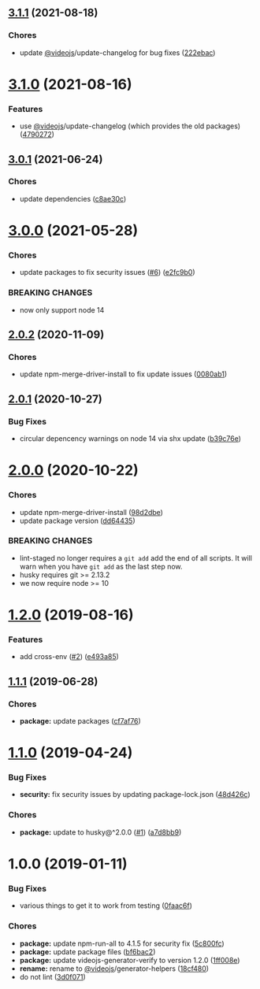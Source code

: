 <a name="3.1.1"></a>
## [3.1.1](https://github.com/videojs/generator-helpers/compare/v3.1.0...v3.1.1) (2021-08-18)

### Chores

* update [@videojs](https://github.com/videojs)/update-changelog for bug fixes ([222ebac](https://github.com/videojs/generator-helpers/commit/222ebac))

<a name="3.1.0"></a>
# [3.1.0](https://github.com/videojs/generator-helpers/compare/v3.0.1...v3.1.0) (2021-08-16)

### Features

* use [@videojs](https://github.com/videojs)/update-changelog (which provides the old packages) ([4790272](https://github.com/videojs/generator-helpers/commit/4790272))

<a name="3.0.1"></a>
## [3.0.1](https://github.com/videojs/generator-helpers/compare/v3.0.0...v3.0.1) (2021-06-24)

### Chores

* update dependencies ([c8ae30c](https://github.com/videojs/generator-helpers/commit/c8ae30c))

<a name="3.0.0"></a>
# [3.0.0](https://github.com/videojs/generator-helpers/compare/v2.0.2...v3.0.0) (2021-05-28)

### Chores

* update packages to fix security issues ([#6](https://github.com/videojs/generator-helpers/issues/6)) ([e2fc9b0](https://github.com/videojs/generator-helpers/commit/e2fc9b0))


### BREAKING CHANGES

* now only support node 14

<a name="2.0.2"></a>
## [2.0.2](https://github.com/videojs/generator-helpers/compare/v2.0.1...v2.0.2) (2020-11-09)

### Chores

* update npm-merge-driver-install to fix update issues ([0080ab1](https://github.com/videojs/generator-helpers/commit/0080ab1))

<a name="2.0.1"></a>
## [2.0.1](https://github.com/videojs/generator-helpers/compare/v2.0.0...v2.0.1) (2020-10-27)

### Bug Fixes

* circular depencency warnings on node 14 via shx update ([b39c76e](https://github.com/videojs/generator-helpers/commit/b39c76e))

<a name="2.0.0"></a>
# [2.0.0](https://github.com/videojs/generator-helpers/compare/v1.2.0...v2.0.0) (2020-10-22)

### Chores

* update npm-merge-driver-install ([98d2dbe](https://github.com/videojs/generator-helpers/commit/98d2dbe))
* update package version ([dd64435](https://github.com/videojs/generator-helpers/commit/dd64435))


### BREAKING CHANGES

* lint-staged no longer requires a `git add` add the end
of all scripts. It will warn when you have `git add` as the last step
now.
* husky requires git >= 2.13.2
* we now require node >= 10

<a name="1.2.0"></a>
# [1.2.0](https://github.com/videojs/generator-helpers/compare/v1.1.1...v1.2.0) (2019-08-16)

### Features

* add cross-env ([#2](https://github.com/videojs/generator-helpers/issues/2)) ([e493a85](https://github.com/videojs/generator-helpers/commit/e493a85))

<a name="1.1.1"></a>
## [1.1.1](https://github.com/videojs/generator-helpers/compare/v1.1.0...v1.1.1) (2019-06-28)

### Chores

* **package:** update packages ([cf7af76](https://github.com/videojs/generator-helpers/commit/cf7af76))

<a name="1.1.0"></a>
# [1.1.0](https://github.com/videojs/generator-helpers/compare/v1.0.0...v1.1.0) (2019-04-24)

### Bug Fixes

* **security:** fix security issues by updating package-lock.json ([48d426c](https://github.com/videojs/generator-helpers/commit/48d426c))

### Chores

* **package:** update to husky@^2.0.0 ([#1](https://github.com/videojs/generator-helpers/issues/1)) ([a7d8bb9](https://github.com/videojs/generator-helpers/commit/a7d8bb9))

<a name="1.0.0"></a>
# 1.0.0 (2019-01-11)

### Bug Fixes

* various things to get it to work from testing ([0faac6f](https://github.com/videojs/generator-helpers/commit/0faac6f))

### Chores

* **package:** update npm-run-all to 4.1.5 for security fix ([5c800fc](https://github.com/videojs/generator-helpers/commit/5c800fc))
* **package:** update package files ([bf6bac2](https://github.com/videojs/generator-helpers/commit/bf6bac2))
* **package:** update videojs-generator-verify to version 1.2.0 ([1ff008e](https://github.com/videojs/generator-helpers/commit/1ff008e))
* **rename:** rename to [@videojs](https://github.com/videojs)/generator-helpers ([18cf480](https://github.com/videojs/generator-helpers/commit/18cf480))
* do not lint ([3d0f071](https://github.com/videojs/generator-helpers/commit/3d0f071))

